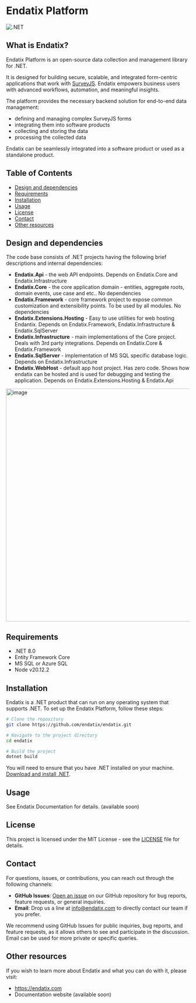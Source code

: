 # Endatix Platform
![.NET](https://github.com/endatix/endatix/actions/workflows/dotnet.yml/badge.svg)

## What is Endatix?

Endatix Platform is an open-source data collection and management library for .NET.

It is designed for building secure, scalable, and integrated form-centric applications that work with [SurveyJS](https://github.com/surveyjs/survey-library). Endatix empowers business users with advanced workflows, automation, and meaningful insights.

The platform provides the necessary backend solution for end-to-end data management:
- defining and managing complex SurveyJS forms
- integrating them into software products
- collecting and storing the data
- processing the collected data

Endatix can be seamlessly integrated into a software product or used as a standalone product.

## Table of Contents
- [Design and dependencies](#design-and-dependencies)
- [Requirements](#requirements)
- [Installation](#installation)
- [Usage](#usage)
- [License](#license)
- [Contact](#contact)
- [Other resources](#other-resources)

## Design and dependencies

The code base consists of .NET projects having the following brief descriptions and internal dependencies:

* **Endatix.Api** - the web API endpoints. Depends on Endatix.Core and Endatix.Infrastructure
* **Endatix.Core** - the core application domain - entities, aggregate roots, domain events, use case and etc.. No dependencies
* **Endatix.Framework** - core framework project to expose common customization and extensibility points. To be used by all modules. No dependencies
* **Endatix.Extensions.Hosting** - Easy to use utilities for web hosting Endantix. Depends on Endatix.Framework, Endatix.Infrastructure & Endatix.SqlServer
* **Endatix.Infrastructure** - main implementations of the Core project. Deals with 3rd party integrations. Depends on Endatix.Core & Endatix.Framework
* **Endatix.SqlServer**   - implementation of MS SQL specific database logic. Depends on Endatix.Infrastructure
* **Endatix.WebHost**  - default app host project. Has zero code. Shows how endatix can be hosted and is used for debugging and testing the application. Depends on Endatix.Extensions.Hosting & Endatix.Api

<img width="636" alt="image" src="https://github.com/user-attachments/assets/9441264f-fd24-44c6-b5be-ebfb2f04ab31">

## Requirements

* .NET 8.0
* Entity Framework Core
* MS SQL or Azure SQL
* Node v20.12.2

## Installation

Endatix is a .NET product that can run on any operating system that supports .NET. To set up the Endatix Platform, follow these steps:

```bash
# Clone the repository
git clone https://github.com/endatix/endatix.git

# Navigate to the project directory
cd endatix

# Build the project
dotnet build
```

You will need to ensure that you have .NET installed on your machine. [Download and install .NET](https://dotnet.microsoft.com/download).

## Usage

See Endatix Documentation for details. (available soon)

## License

This project is licensed under the MIT License - see the [LICENSE](LICENSE) file for details.

## Contact

For questions, issues, or contributions, you can reach out through the following channels:
- **GitHub Issues**: [Open an issue](https://github.com/endatix/endatix/issues) on our GitHub repository for bug reports, feature requests, or general inquiries.
- **Email**: Drop us a line at  [info@endatix.com](mailto:info@endatix.com) to directly contact our team if you prefer.

We recommend using GitHub Issues for public inquiries, bug reports, and feature requests, as it allows others to see and participate in the discussion. Email can be used for more private or specific queries.

## Other resources

If you wish to learn more about Endatix and what you can do with it, please visit:
- https://endatix.com
- Documentation website (available soon)

